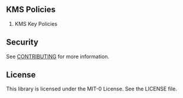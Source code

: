 ## KMS Policies

1. KMS Key Policies 


## Security

See [CONTRIBUTING](CONTRIBUTING.md#security-issue-notifications) for more information.

## License

This library is licensed under the MIT-0 License. See the LICENSE file.

